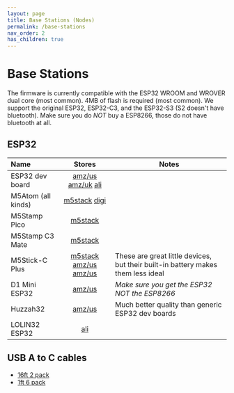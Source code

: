 ```yaml
---
layout: page
title: Base Stations (Nodes)
permalink: /base-stations
nav_order: 2
has_children: true
---
```


# Base Stations

The firmware is currently compatible with the ESP32 WROOM and WROVER dual core (most common).  4MB of flash is required (most common).
We support the original ESP32, ESP32-C3, and the ESP32-S3 (S2 doesn't have bluetooth).  Make sure you do *NOT* buy a ESP8266, those do not have bluetooth at all.

## ESP32

| Name               | Stores         | Notes |
|:-------------------|:--------------:|-------|
| ESP32 dev board    | [amz/us](https://amzn.to/3xCAw1F) [amz/uk](https://amzn.to/3QyiBlp) [ali](https://s.click.aliexpress.com/e/_EJMZsJ7)
| M5Atom (all kinds) | [m5stack](https://shop.m5stack.com/collections/m5-controllers/products/atom-lite-esp32-development-kit) [digi](https://www.digikey.com/en/products/detail/m5stack-technology-co-ltd/C008/12088545)
| M5Stamp Pico       | [m5stack](https://shop.m5stack.com/collections/m5-controllers/products/m5stamp-pico-diy-kit)
| M5Stamp C3 Mate    | [m5stack](https://shop.m5stack.com/products/m5stamp-c3-mate-with-pin-headers)
| M5Stick-C Plus     | [m5stack](https://shop.m5stack.com/collections/m5-controllers/products/m5stickc-plus-esp32-pico-mini-iot-development-kit) [amz/us](https://amzn.to/3kQadi0) [amz/us](https://amzn.to/39CrQAm) | These are great little devices, but their built-in battery makes them less ideal |
| D1 Mini ESP32      | [amz/us](https://amzn.to/3tlkK8D) | *Make sure you get the ESP32 NOT the ESP8266* |
| Huzzah32           | [amz/us](https://amzn.to/3n5M1uQ) | Much better quality than generic ESP32 dev boards |
| LOLIN32 ESP32      | [ali](https://www.aliexpress.com/item/2251832622236364.html)

## USB A to C cables

* [16ft 2 pack](https://amzn.to/3zzTTXW)
* [1ft 6 pack](https://amzn.to/3kyD8Is)

